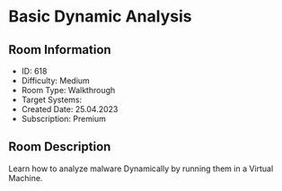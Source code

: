 ﻿# Basic Dynamic Analysis

## Room Information
- ID: 618
- Difficulty: Medium
- Room Type: Walkthrough
- Target Systems: 
- Created Date: 25.04.2023
- Subscription: Premium

## Room Description
Learn how to analyze malware Dynamically by running them in a Virtual Machine.
